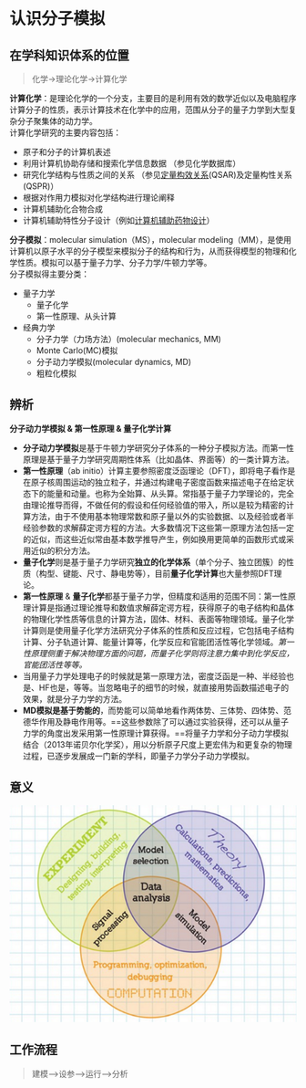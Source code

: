 # 认识分子模拟
## 在学科知识体系的位置
>化学→理论化学→计算化学  

**计算化学**：是理论化学的一个分支，主要目的是利用有效的数学近似以及电脑程序计算分子的性质，表示计算技术在化学中的应用，范围从分子的量子力学到大型复杂分子聚集体的动力学。  
计算化学研究的主要内容包括：
- 原子和分子的计算机表述
- 利用计算机协助存储和搜索化学信息数据 （参见化学数据库）
- 研究化学结构与性质之间的关系 （参见[定量构效关系](https://baike.baidu.com/item/定量构效关系/0?fromModule=lemma_inlink)(QSAR)及定量构性关系(QSPR)）
- 根据对作用力模拟对化学结构进行理论阐释
- 计算机辅助化合物合成
- 计算机辅助特性分子设计（例如[计算机辅助药物设计](https://baike.baidu.com/item/计算机辅助药物设计/0?fromModule=lemma_inlink)）

**分子模拟**：molecular simulation（MS），molecular modeling（MM），是使用计算机以原子水平的分子模型来模拟分子的结构和行为，从而获得模型的物理和化学性质。模拟可以基于量子力学、分子力学/牛顿力学等。  
分子模拟得主要分类：
- 量子力学
	- 量子化学
	- 第一性原理、从头计算
- 经典力学
	- 分子力学（力场方法）(molecular mechanics, MM)
	- Monte Carlo(MC)模拟
	- 分子动力学模拟(molecular dynamics, MD)
	- 粗粒化模拟

## 辨析
**分子动力学模拟 & 第一性原理 & 量子化学计算**
- **分子动力学模拟**是基于牛顿力学研究分子体系的一种分子模拟方法。而第一性原理是基于量子力学研究周期性体系（比如晶体、界面等）的一类计算方法。
- **第一性原理**（ab initio）计算主要参照密度泛函理论（DFT），即将电子看作是在原子核周围运动的独立粒子，并通过构建电子密度函数来描述电子在给定状态下的能量和动量。也称为全始算、从头算。常指基于量子力学理论的，完全由理论推导而得，不做任何的假设和任何经验值的带入，所以是较为精密的计算方法，由于不使用基本物理常数和原子量以外的实验数据、以及经验或者半经验参数的求解薛定谔方程的方法。大多数情况下这些第一原理方法包括一定的近似，而这些近似常由基本数学推导产生，例如换用更简单的函数形式或采用近似的积分方法。
- **量子化学**则是基于量子力学研究**独立的化学体系**（单个分子、独立团簇）的性质（构型、键能、尺寸、静电势等），目前**量子化学计算**也大量参照DFT理论。
- **第一性原理** & **量子化学**都基于量子力学，但精度和适用的范围不同：第一性原理计算是指通过理论推导和数值求解薛定谔方程，获得原子的电子结构和晶体的物理化学性质等信息的计算方法，固体、材料、表面等物理领域。量子化学计算则是使用量子化学方法研究分子体系的性质和反应过程，它包括电子结构计算、分子轨道计算、能量计算等，化学反应和官能团活性等化学领域。*第一性原理侧重于解决物理方面的问题，而量子化学则将注意力集中到化学反应，官能团活性等等。*
- 当用量子力学处理电子的时候就是第一原理方法，密度泛函是一种、半经验也是、HF也是，等等。当忽略电子的细节的时候，就直接用势函数描述电子的效果，就是分子力学的方法。
- **MD模拟是基于势能的**，而势能可以简单地看作两体势、三体势、四体势、范德华作用及静电作用等。==这些参数除了可以通过实验获得，还可以从量子力学的角度出发采用第一性原理计算获得。==将量子力学和分子动力学模拟结合（2013年诺贝尔化学奖），用以分析原子尺度上更宏伟为和更复杂的物理过程，已逐步发展成一门新的学科，即量子力学分子动力学模拟。 

## 意义

<a title="分子模拟、理论、实验三者关系">![](_media/2024-12-20-10-32-01.png)</a>

## 工作流程
>建模-->设参-->运行-->分析

